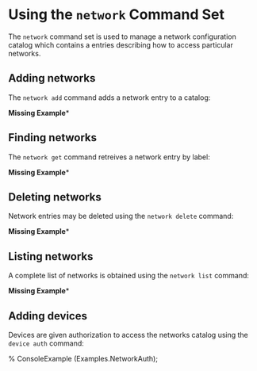 
# Using the `network` Command Set

The `network` command set is used to manage a network configuration catalog which contains
a entries describing how to access particular networks.

## Adding networks

The `network add` command adds a network entry to a catalog:

**Missing Example***


## Finding networks

The `network get`  command retreives a network entry by label:

**Missing Example***

## Deleting networks

Network entries may be deleted using the  `network delete` command:

**Missing Example***

## Listing networks

A complete list of networks is obtained using the  `network list` command:

**Missing Example***

## Adding devices

Devices are given authorization to access the networks catalog using the 
 `device auth` command:

 %  ConsoleExample (Examples.NetworkAuth);


